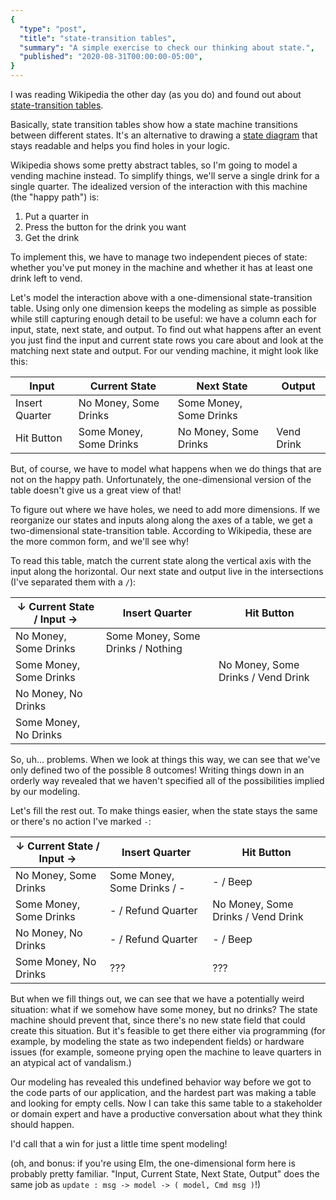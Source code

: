 ```yaml
---
{
  "type": "post",
  "title": "state-transition tables",
  "summary": "A simple exercise to check our thinking about state.",
  "published": "2020-08-31T00:00:00-05:00",
}
---
```


I was reading Wikipedia the other day (as you do) and found out about [state-transition tables](https://en.wikipedia.org/wiki/State-transition_table).

Basically, state transition tables show how a state machine transitions between different states.
It's an alternative to drawing a [state diagram](https://en.wikipedia.org/wiki/State_diagram) that stays readable and helps you find holes in your logic.

Wikipedia shows some pretty abstract tables, so I'm going to model a vending machine instead.
To simplify things, we'll serve a single drink for a single quarter.
The idealized version of the interaction with this machine (the "happy path") is:

1. Put a quarter in
2. Press the button for the drink you want
3. Get the drink

To implement this, we have to manage two independent pieces of state: whether you've put money in the machine and whether it has at least one drink left to vend.

Let's model the interaction above with a one-dimensional state-transition table.
Using only one dimension keeps the modeling as simple as possible while still capturing enough detail to be useful: we have a column each for input, state, next state, and output.
To find out what happens after an event you just find the input and current state rows you care about and look at the matching next state and output.
For our vending machine, it might look like this:

| Input          | Current State           | Next State              | Output     |
|----------------|-------------------------|-------------------------|------------|
| Insert Quarter | No Money, Some Drinks   | Some Money, Some Drinks |            |
| Hit Button     | Some Money, Some Drinks | No Money, Some Drinks   | Vend Drink |

But, of course, we have to model what happens when we do things that are not on the happy path.
Unfortunately, the one-dimensional version of the table doesn't give us a great view of that!

To figure out where we have holes, we need to add more dimensions.
If we reorganize our states and inputs along along the axes of a table, we get a two-dimensional state-transition table.
According to Wikipedia, these are the more common form, and we'll see why!

To read this table, match the current state along the vertical axis with the input along the horizontal.
Our next state and output live in the intersections (I've separated them with a `/`):

| ↓ Current State / Input → | Insert Quarter                    | Hit Button                         |
|---------------------------|-----------------------------------|------------------------------------|
| No Money, Some Drinks     | Some Money, Some Drinks / Nothing |                                    |
| Some Money, Some Drinks   |                                   | No Money, Some Drinks / Vend Drink |
| No Money, No Drinks       |                                   |                                    |
| Some Money, No Drinks     |                                   |                                    |

So, uh... problems.
When we look at things this way, we can see that we've only defined two of the possible 8 outcomes!
Writing things down in an orderly way revealed that we haven't specified all of the possibilities implied by our modeling.

Let's fill the rest out.
To make things easier, when the state stays the same or there's no action I've marked `-`:

| ↓ Current State / Input → | Insert Quarter                    | Hit Button                         |
|---------------------------|-----------------------------------|------------------------------------|
| No Money, Some Drinks     | Some Money, Some Drinks / -       | - / Beep                           |
| Some Money, Some Drinks   | - / Refund Quarter                | No Money, Some Drinks / Vend Drink |
| No Money, No Drinks       | - / Refund Quarter                | - / Beep                           |
| Some Money, No Drinks     | ???                               | ???                                |

But when we fill things out, we can see that we have a potentially weird situation: what if we somehow have some money, but no drinks?
The state machine should prevent that, since there's no new state field that could create this situation.
But it's feasible to get there either via programming (for example, by modeling the state as two independent fields) or hardware issues (for example, someone prying open the machine to leave quarters in an atypical act of vandalism.)

Our modeling has revealed this undefined behavior way before we got to the code parts of our application, and the hardest part was making a table and looking for empty cells.
Now I can take this same table to a stakeholder or domain expert and have a productive conversation about what they think should happen.

I'd call that a win for just a little time spent modeling!

(oh, and bonus: if you're using Elm, the one-dimensional form here is probably pretty familiar.
"Input, Current State, Next State, Output" does the same job as `update : msg -> model -> ( model, Cmd msg )`!)
